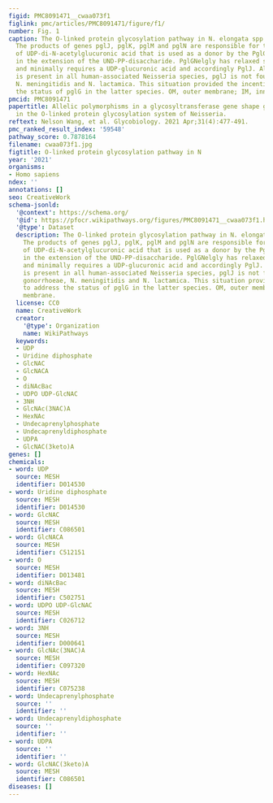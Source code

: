 ```yaml
---
figid: PMC8091471__cwaa073f1
figlink: pmc/articles/PMC8091471/figure/f1/
number: Fig. 1
caption: The O-linked protein glycosylation pathway in N. elongata spp. glycolytica.
  The products of genes pglJ, pglK, pglM and pglN are responsible for the synthesis
  of UDP-di-N-acetylglucuronic acid that is used as a donor by the PglG glycosyltransferase
  in the extension of the UND-PP-disaccharide. PglGNelgly has relaxed specificity
  and minimally requires a UDP-glucuronic acid and accordingly PglJ. Although pglG
  is present in all human-associated Neisseria species, pglJ is not found in N. gonorrhoeae,
  N. meningitidis and N. lactamica. This situation provided the incentive to address
  the status of pglG in the latter species. OM, outer membrane; IM, inner membrane.
pmcid: PMC8091471
papertitle: Allelic polymorphisms in a glycosyltransferase gene shape glycan repertoire
  in the O-linked protein glycosylation system of Neisseria.
reftext: Nelson Wang, et al. Glycobiology. 2021 Apr;31(4):477-491.
pmc_ranked_result_index: '59548'
pathway_score: 0.7878164
filename: cwaa073f1.jpg
figtitle: O-linked protein glycosylation pathway in N
year: '2021'
organisms:
- Homo sapiens
ndex: ''
annotations: []
seo: CreativeWork
schema-jsonld:
  '@context': https://schema.org/
  '@id': https://pfocr.wikipathways.org/figures/PMC8091471__cwaa073f1.html
  '@type': Dataset
  description: The O-linked protein glycosylation pathway in N. elongata spp. glycolytica.
    The products of genes pglJ, pglK, pglM and pglN are responsible for the synthesis
    of UDP-di-N-acetylglucuronic acid that is used as a donor by the PglG glycosyltransferase
    in the extension of the UND-PP-disaccharide. PglGNelgly has relaxed specificity
    and minimally requires a UDP-glucuronic acid and accordingly PglJ. Although pglG
    is present in all human-associated Neisseria species, pglJ is not found in N.
    gonorrhoeae, N. meningitidis and N. lactamica. This situation provided the incentive
    to address the status of pglG in the latter species. OM, outer membrane; IM, inner
    membrane.
  license: CC0
  name: CreativeWork
  creator:
    '@type': Organization
    name: WikiPathways
  keywords:
  - UDP
  - Uridine diphosphate
  - GlcNAC
  - GlcNACA
  - O
  - diNAcBac
  - UDPO UDP-GlcNAC
  - 3NH
  - GlcNAc(3NAC)A
  - HexNAc
  - Undecaprenylphosphate
  - Undecaprenyldiphosphate
  - UDPA
  - GlcNAC(3keto)A
genes: []
chemicals:
- word: UDP
  source: MESH
  identifier: D014530
- word: Uridine diphosphate
  source: MESH
  identifier: D014530
- word: GlcNAC
  source: MESH
  identifier: C086501
- word: GlcNACA
  source: MESH
  identifier: C512151
- word: O
  source: MESH
  identifier: D013481
- word: diNAcBac
  source: MESH
  identifier: C502751
- word: UDPO UDP-GlcNAC
  source: MESH
  identifier: C026712
- word: 3NH
  source: MESH
  identifier: D000641
- word: GlcNAc(3NAC)A
  source: MESH
  identifier: C097320
- word: HexNAc
  source: MESH
  identifier: C075238
- word: Undecaprenylphosphate
  source: ''
  identifier: ''
- word: Undecaprenyldiphosphate
  source: ''
  identifier: ''
- word: UDPA
  source: ''
  identifier: ''
- word: GlcNAC(3keto)A
  source: MESH
  identifier: C086501
diseases: []
---
```

